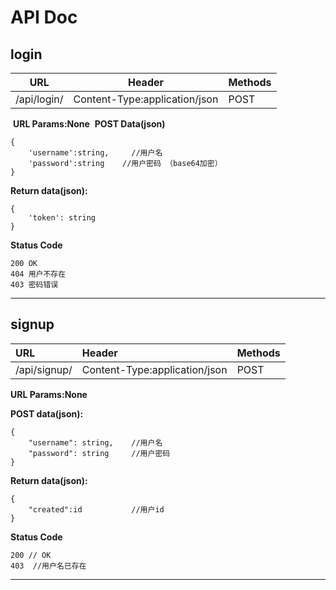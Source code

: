 # **API Doc** 


## **login** 
|URL | Header | Methods | 
|-- |--| --| 
|/api/login/ | Content-Type:application/json | POST| 
​
**URL Params:None**
​
**POST Data(json)**
```
{
    'username':string,     //用户名
    'password':string    //用户密码 （base64加密）
}
```
**Return data(json):**
```
{
    'token': string 
}
```
**Status Code**
```
200 OK
404 用户不存在
403 密码错误 
```

*** 

## **signup** 

|URL|Header|Methods|
| :--- | :-- | :-- |
|/api/signup/ |Content-Type:application/json| POST|

**URL Params:None**

**POST data(json):**
```
{
    "username": string,    //用户名
    "password": string     //用户密码
}
```

**Return data(json):**
```
{
    "created":id           //用户id
}
```
**Status Code**
```
200 // OK
403  //用户名已存在 
```
*** 
